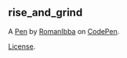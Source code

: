 rise_and_grind
--------------


A [Pen](https://codepen.io/romanibba/pen/YmyWbr) by [RomanIbba](https://codepen.io/romanibba) on [CodePen](https://codepen.io).

[License](https://codepen.io/romanibba/pen/YmyWbr/license).